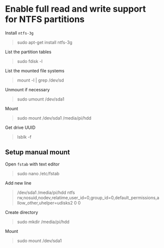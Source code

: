 Enable full read and write support for NTFS partitions
=

Install `ntfs-3g`
> sudo apt-get install ntfs-3g

List the partition tables
> sudo fdisk -l

List the mounted file systems
> mount -l | grep /dev/sd

Unmount if necessary
> sudo umount /dev/sda1

Mount
> sudo mount /dev/sda1 /media/pi/hdd

Get drive UUID
> lsblk -f

Setup manual mount
-

Open `fstab` with text editor
> sudo nano /etc/fstab

Add new line
> /dev/sda1 /media/pi/hdd ntfs rw,nosuid,nodev,relatime,user_id=0,group_id=0,default_permissions,allow_other,uhelper=udisks2 0 0

Create directory
> sudo mkdir /media/pi/hdd

Mount 
> sudo mount /dev/sda1




